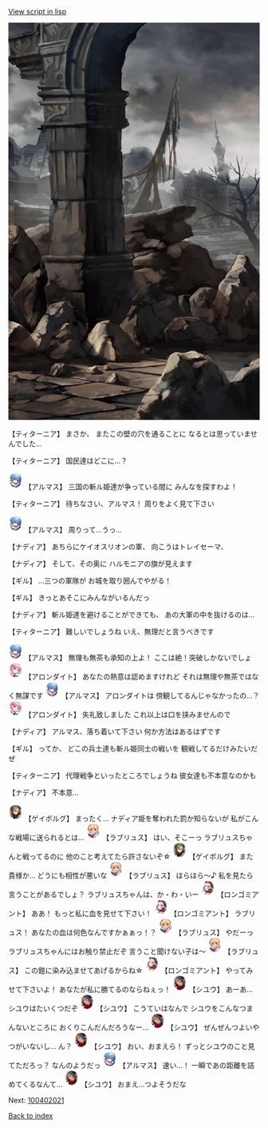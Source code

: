 [View script in lisp](../scripts/100402010.txt)

![201_border.png](../images/backgrounds/201_border.png)

【ティターニア】
まさか、
またこの壁の穴を通ることに
なるとは思っていませんでした…

【ティターニア】
国民達はどこに…？

<img src="../images/units/3103811.png" alt="3103811.png" height="34"/>
【アルマス】
三国の斬ル姫達が争っている間に
みんなを探すわよ！

【ティターニア】
待ちなさい、アルマス！
周りをよく見て下さい

<img src="../images/units/3103811.png" alt="3103811.png" height="34"/>
【アルマス】
周りって…うっ…

【ナディア】
あちらにケイオスリオンの軍、
向こうはトレイセーマ、

【ナディア】
そして、その奥に
ハルモニアの旗が見えます

【ギル】
…三つの軍隊が
お城を取り囲んでやがる！

【ギル】
きっとあそこにみんながいるんだっ

【ナディア】
斬ル姫達を避けることができても、
あの大軍の中を抜けるのは…

【ティターニア】
難しいでしょうね
いえ、無理だと言うべきです

<img src="../images/units/3103811.png" alt="3103811.png" height="34"/>
【アルマス】
無理も無茶も承知の上よ！
ここは絶！突破しかないでしょ

<img src="../images/units/3100711.png" alt="3100711.png" height="34"/>
【アロンダイト】
あなたの熱意は認めますけれど
それは無理や無茶ではなく無謀です

<img src="../images/units/3103811.png" alt="3103811.png" height="34"/>
【アルマス】
アロンダイトは
傍観してるんじゃなかったの…？

<img src="../images/units/3100711.png" alt="3100711.png" height="34"/>
【アロンダイト】
失礼致しました
これ以上は口を挟みませんので

【ナディア】
アルマス、落ち着いて下さい
何か方法はあるはずです

【ギル】
ってか、
どこの兵士達も斬ル姫同士の戦いを
観戦してるだけみたいだぜ

【ティターニア】
代理戦争といったところでしょうね
彼女達も不本意なのかも

【ナディア】
不本意…

<img src="../images/units/3300711.png" alt="3300711.png" height="34"/>
【ゲイボルグ】
まったく…
ナディア姫を奪われた罰か知らないが
私がこんな戦場に送られるとは…

<img src="../images/units/3200311.png" alt="3200311.png" height="34"/>
【ラブリュス】
はい、そこーっ
ラブリュスちゃんと戦ってるのに
他のこと考えてたら許さないぞ☆

<img src="../images/units/3300711.png" alt="3300711.png" height="34"/>
【ゲイボルグ】
また貴様か…
どうにも相性が悪いな

<img src="../images/units/3200311.png" alt="3200311.png" height="34"/>
【ラブリュス】
ほらほら～♪
私を見たら言うことがあるでしょ？
ラブリュスちゃんは、か・わ・いー

<img src="../images/units/3301011.png" alt="3301011.png" height="34"/>
【ロンゴミアント】
ああ！
もっと私に血を見せて下さい！

<img src="../images/units/3301011.png" alt="3301011.png" height="34"/>
【ロンゴミアント】
ラブリュス！
あなたの血は何色なんですかぁぁっ！？

<img src="../images/units/3200311.png" alt="3200311.png" height="34"/>
【ラブリュス】
やだーっ
ラブリュスちゃんにはお触り禁止だぞ
言うこと聞けない子は～

<img src="../images/units/3200311.png" alt="3200311.png" height="34"/>
【ラブリュス】
この鎧に染み込ませてあげるからね☆

<img src="../images/units/3301011.png" alt="3301011.png" height="34"/>
【ロンゴミアント】
やってみせて下さいよ！
あなたが私に勝てるのならねぇっ！

<img src="../images/units/3201911.png" alt="3201911.png" height="34"/>
【シユウ】
あーあ…
シユウはたいくつだぞ

<img src="../images/units/3201911.png" alt="3201911.png" height="34"/>
【シユウ】
こうていはなんで
シユウをこんなつまんないところに
おくりこんだんだろうなー…

<img src="../images/units/3201911.png" alt="3201911.png" height="34"/>
【シユウ】
ぜんぜんつよいやつがいないし…
ん？

<img src="../images/units/3201911.png" alt="3201911.png" height="34"/>
【シユウ】
おい、おまえら！
ずっとシユウのこと見てただろっ？
なんのようだっ

<img src="../images/units/3103811.png" alt="3103811.png" height="34"/>
【アルマス】
速い…！
一瞬であの距離を詰めてくるなんて…

<img src="../images/units/3201911.png" alt="3201911.png" height="34"/>
【シユウ】
おまえ…つよそうだな


Next: [100402021](100402021.md)

[Back to index](index.md)
